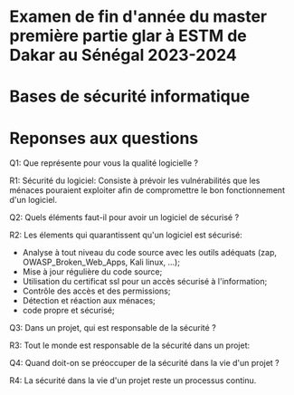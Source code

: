 # Examen de fin d'année du master première partie glar à ESTM de Dakar au Sénégal 2023-2024

# Bases de sécurité informatique

# Reponses aux questions

Q1: Que représente pour vous la qualité logicielle ?

R1: Sécurité du logiciel: 
Consiste à prévoir les vulnérabilités que les ménaces pouraient exploiter afin de compromettre le bon fonctionnement d'un logiciel.

Q2: Quels éléments faut-il pour avoir un logiciel de sécurisé ?

R2: Les élements qui quarantissent qu'un logiciel est sécurisé:

- Analyse à tout niveau du code source avec les outils adéquats (zap, OWASP_Broken_Web_Apps, Kali linux, ...);
- Mise à jour régulière du code source;
- Utilisation du certificat ssl pour un accès sécurisé à l'information;
- Contrôle des accès et des permissions;
- Détection et réaction aux ménaces;
- code propre et sécurisé;

Q3: Dans un projet, qui est responsable de la sécurité ?

R3: Tout le monde est responsable de la sécurité dans un projet:

Q4: Quand doit-on se préoccuper de la sécurité dans la vie d'un projet ?

R4: La sécurité dans la vie d'un projet reste un processus continu.
